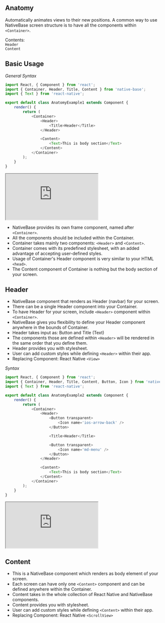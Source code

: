 Anatomy
-------
Automatically animates views to their new positions.
A common way to use NativeBase screen structure is to have all the components within `<Container>`.

Contents:  
`Header`  
`Content`

## Basic Usage

*General Syntax*
```JavaScript
import React, { Component } from 'react';
import { Container, Header, Title, Content } from 'native-base';
import { Text } from 'react-native';

export default class AnatomyExample1 extends Component {
	render() {
		return (
			<Container>
				<Header>
					<Title>Header</Title>
				</Header>

				<Content>
					<Text>This is body section</Text>
				</Content>
			</Container>
		);
	}
}
```

<div class="demo-phone">
		<iframe src="https://blog.chionlab.moe/native-base-web-example/#/app/1"></iframe>
</div>

* NativeBase provides its own frame component, named after `<Container>`.
* All the components should be included within the Container.
* Container takes mainly two components: `<Header>` and `<Content>`.
* Container comes with its predefined stylesheet, with an added advantage of accepting user-defined styles.
* Usage of Container's Header component is very similar to your HTML `<head>`.
* The Content component of Container is nothing but the body section of your screen.

## Header

* NativeBase component that renders as Header (navbar) for your screen.
* There can be a single Header component into your Container.
* To have Header for your screen, include `<Header>` component within `<Container>`.
* NativeBase gives you flexibility to define your Header component anywhere in the bounds of Container.
* Header takes input as: Button and Title (Text)
* The components those are defined within `<Header>` will be rendered in the same order that you define them.
* Header provides you with stylesheet.
* User can add custom styles while defining `<Header>` within their app.
* Replacing Component: React Native `<View>`

*Syntax*
```JavaScript
import React, { Component } from 'react';
import { Container, Header, Title, Content, Button, Icon } from 'native-base';
import { Text } from 'react-native';

export default class AnatomyExample2 extends Component {
	render() {
		return (
			<Container>
				<Header>
					<Button transparent>
						<Icon name='ios-arrow-back' />
					</Button>

					<Title>Header</Title>

					<Button transparent>
						<Icon name='md-menu' />
					</Button>
				</Header>

				<Content>
					<Text>This is body section</Text>
				</Content>
			</Container>
		);
	}
}
```

<div class="demo-phone">
		<iframe src="https://blog.chionlab.moe/native-base-web-example/#/app/2"></iframe>
</div>

## Content

* This is a NativeBase component which renders as body element of your screen.
* Each screen can have only one `<Content>` component and can be defined anywhere within the Container.
* Content takes in the whole collection of React Native and NativeBase components.
* Content provides you with stylesheet.
* User can add custom styles while defining `<Content>` within their app.
* Replacing Component: React Native `<ScrollView>`
